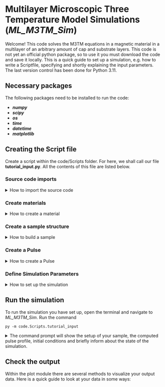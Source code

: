 # Multilayer Microscopic Three Temperature Model Simulations (_ML_M3TM_Sim_)

Welcome! This code solves the M3TM equations in a magnetic material in a multilayer of an arbitrary amount of cap and substrate layers.
This code is not yet an official python package, so to use it you must download the code and save it locally.
This is a quick guide to set up a simulation, e.g. how to write a Scriptfile, specifying and shortly explaining the input parameters.
The last version control has been done for Python 3.11.

## Necessary packages
The following packages need to be installed to run the code:

- ***numpy***
- ***scipy***
- ***os***
- ***time***
- ***datetime***
- ***matplotlib***

## Creating the Script file

Create a script within the code/Scripts folder. For here, we shall call our file **tutorial_input.py**. All the contents of this file are listed below.

### Source code imports

<details>
<summary>How to import the source code</summary>
  
These are relative imports of all the source files needed for the simulation:

```python
from ..Source.mats import SimMaterials
from ..Source.sample import SimSample
from ..Source.pulse import SimPulse
from ..Source.mainsim import SimDynamics
```

</details>
  
### Create materials

<details>
<summary>How to create a material</summary>

Materials are defined merely by their parameters. Here is a list of all the available parameters, where  [**_optional_1_**] denotes that these parameters need to be defined for materials with an electronic subsystem and  [**_optional_2_**] parameters need to be introduced for materials with a spin subsystem:

- ***name*** (string).    _Name of the material_
- ***tdeb*** (float).     _Debye temperature of the material_
- ***cp_max*** (float).   _Maximal phononic heat capacity in W/m**3/K. Temperature dependence is computed with Einstein model_
- ***kappap*** (float).   _Phononic heat diffusion constant in W/m/K_
- ***kappae*** [**_optional_1_**] (float).   _Electronic heat diffusion constant in W/m/K_
- ***ce_gamma*** [**_optional_1_**] (float). _Sommerfeld constant of electronic heat capacity in J/m**3/K_
- ***gep*** [**_optional_1_**] (float).      _Electron-phonon coupling constant in W/m**3/K_
- ***spin*** [**_optional_2_**] (float).     _Effective spin of the material_
- ***tc*** [**_optional_2_**] (float).       _Curie temperature of the material_
- ***muat*** [**_optional_2_**] (float).     _Atomic magnetic moment in unit of \mu_Bohr_
- ***asf*** [**_optional_2_**] (float).      _Electron-phonon-scattering induced spin flip probability of the material_
- ***vat*** [**_optional_2_**] (float).      _Magnetic atomic volume in m^3._


_For an insulating material, you only need to define the parameters for a phononic system:_
```python
my_insulator = SimMaterials(name='Gummydummy', tdeb=400, cp_max=3e6, kappap=30.)
```

_For a conducting (or semimetallic materials whose electrons can be excited above the bandgap by the used pulse), you also need to define thermal parameters for the electronic system and their interaction with the phonons via electron-phonon-counpling:_
```python
my_conductor = SimMaterials(name='Blitzydummy', tdeb=300, cp_max=2.5e6, kappap=20., ce_gamma=100, kappae=100., gep=1e18)
```

_For a magnetic material, whose spin dynamics you want to model with the M3TM, you need to define additional parameters within the model:_
```python
my_magnet = SimMaterials(name='Spinnydummy', tdeb=200, cp_max=2e6, kappap=10., ce_gamma=75, kappae=150., gep=0.8e18, spin=2.5, vat=1e-28, tc=600., muat=5., asf=0.06)
```

</details>

### Create a sample structure

<details>
<summary>How to build a sample</summary>

With the materials you created before you can now build a sample.

```python
my_sample = SimSample()
```

So far, our sampleholder is completely empty. Let's quickly grow a sample with a 5 nm _Blitzydummy_ cap layer, a 15 nm _Spinnydummy_ magnet and a 300 nm _Gummydummy_ substrate.

You need to watch out for three things:
1. If you interface two materials, you always need to spcify boundary conditions for the interfacial phononic heat diffusion.
2. If you interface two materials __with itinerant electrons__, you also need to specify boundary conditions for the interfacial electronic heat diffusion.
3. You need two specify either a penetration depth for the laser pulse or a complex refractive index to simulate the penetration of the pump pulse into your sample structure(I will add both because I can!). For insulating materials introduce a penetration depth of exactly an integer 1!

Here is a list of the parameters to chose when adding layers to your sample:
- ***material*** (object). _A material previously defined with the materials class_
- ***dz*** (float). _Layer thickness of the material in m. Important only for resolution of heat diffusion_
- ***layers*** (int). _Number of layers with depth material.dz to be added to the sample_
- ***kappap_int*** [**_see 1._**] (float/string). _Phononic interface heat conductivity to the last block of the sample. Either in W/m/K or 'av', 'min', 'max' of the constants of the two interfaced materials_
- ***kappae_int*** [**_see 2._**] (float/string). _Electronic interface heat conductivity to the last block of the sample. Either in W/m/K or 'av', 'min', 'max' of the constants of the two interfaced materials_
- ***pen_dep*** [**_see 3._**] (float). _Penetration depth of the laser pulse in m if to be computed with Lambert-Beer absorption profile_
- ***n_comp***[**_see 3._**]  (complex float). _Complex refractive index of the material. Use syntax 'n_r'+'n_i'j to initiate_

```python
my_sample.add_layers(material=my_conductor, dz= 1e-9, layers=5, pen_dep=7.5e-9, n_comp=2.8+8.5j)
my_sample.add_layers(material=my_magnet, dz=1e-9, layers=15, pen_dep=34e-9, n_comp=2.2+2.7j, kappae_int='max', kappap_int=1.)
my_sample.add_layers(material=my_insulator, dz=1e-9, layers=300, pen_dep=1, n_comp=1.2+0j, kappap_int='av')
```

</details>

### Create a Pulse

<details>
<summary>How to create a Pulse</summary>

With the sample created we can now compute already how a pump pulse interacts with it.

To define the pulse you can/must introduce the following parameters:
- ***sample*** (object). _Sample in use_
- ***pulse_width*** (float). _Sigma of gaussian pulse shape in s_
- ***fluence*** (float). _Fluence of the laser pulse in mJ/cm^2_
- ***delay*** (float). _Time-delay of the pulse peak after simulation start in s_
- ***method*** (String). _Method to calculate the pulse excitation map. Either 'LB' for Lambert-Beer or 'Abeles' for the matrix formulation calculating the profile via the Fresnel equations_
- ***photon_energy_ev***  [**_only_Abeles_**] (float). _Energy of the optical laser pulse in eV. Only necessary for method 'Abeles'_
- ***theta*** [**_only_Abeles_**] (float). _Angle of incidence of the pump pulse in respect to the sample plane normal in units of pi, so between 0 and 1/2. Only necessary for method 'Abeles'_
- ***phi*** [**_only_Abeles_**] (float). _Angle of polarized E-field of optical pulse in respect to incidence plane in units of pi, so between 0 and 1/2. Only necessary for method 'Abeles'_

```python
my_pulse_Abeles = SimPulse(sample=my_sample, method='Abeles', pulse_width=20e-15, fluence=5., delay=0.5e-12, photon_energy_ev=1.55, theta=1/4, phi=1/3)
my_pulse_Lambert_Beer = SimPulse(sample=my_sample, method='LB', pulse_width=20e-15, fluence=5., delay=0.5e-12)
```

You can then visualize the absorption profile with

```python
my_pulse_Abeles.visualize(axis='z')
```

There are further options to visualize and save these figures, for documentation I refer to [the documentation in the source code](/code/Source/pulse.py). Now, our pulse calculated with Abeles' matrix method looks like this:
![tutorial_pulse_Abeles-1](https://github.com/Nilodirf/ML_M3TM_Sim/assets/106656383/7c01ea22-bd07-48d3-ae9d-37aa30ad994e)

</details>

### Define Simulation Parameters

<details>
<summary>How to set up the simulation</summary>

All the physical parameters are defined now, we just need to run the simulation now. Therefor we need to define some computational parameters. These may influence if the simulation runs fast, slow, wonky or exact. In the end, you might need to play around a little until you have found a configuration that yields solid and fast results.

The parameters to define are:
- ***sample*** (object). _The sample in use_
- ***pulse*** (object). _The pulse excitation in use_
- ***end_time*** (float). _Final time of simulation (including pulse delay) in s_
- ***ini_temp*** (float). _Initial temperature of electron and phonon baths in the whole sample in K_
- ***solver*** (String). _The solver used to evaluate the differential equation. See_ [documentation of scipy.integrate.solve_ivp](https://docs.scipy.org/doc/scipy/reference/generated/scipy.integrate.solve_ivp.html)
- ***max_step*** (float). _Maximum step size in s of the solver for the whole simulation_
- ***atol*** [**_optional_**] (float). _Absolute tolerance of solve_ivp solver. Default is 1e-6 as the default of the solver_
- ***rtol*** [**_optional_**] (float). _Relative tolerance of solve_ivp solver. Default is 1e-3 as the default of the solver_

```python
my_simulation = SimDynamics(sample=my_sample, pulse=my_pulse_Abeles, ini_temp=300., end_time=20e-12, solver='Radau', max_step=1e-13)
```

Let's just run it and see if we did okay here. To look at our data later we also need to save it on the harddrive. Automatically, in the package's regisrtry, a folder 'Results' will be created, where the simulation output files will be stored within a folder denoted by _save_file_. The actual data is stored in .npy format:
```python
my_results = my_simulation.get_t_m_maps()
my_simulation.save_data(my_results, save_file='my_result_files')
```

</details>

## Run the simulation

To run the simulation you have set up, open the terminal and navigate to _ML_M3TM_Sim_.
Run the command
```
py -m code.Scripts.tutorial_input
```
<details>
<summary>The command prompt will show the setup of your sample, the computed pulse profile, initial conditions and briefly inform about the state of the simulation.</summary>

```
Sample constructed.
Constitiuents:  ['Blitzydummy' 'Spinnydummy' 'Gummydummy']
Thicknesses: [  5.  15. 300.]  nm
Number of layers: [5, 15, 300]

Absorption profile computed with Abeles' matrix method.
F =  5.0  mJ/cm^2
F_a_sim = 1.468017037261054 mJ/cm^2
F_r = 3.1144679343569615 mJ/cm^2
F_t = 0.4369338236503731 mJ/cm^2
F_a = F - F_r - F_t= 1.448598241992665 mJ/cm^2
Relative error due to finite layer size:  1.32 %

Starting simulation

Equilibration phase done.
Equilibrium magnetization in magnetic layers: [0.88880614 0.88880614 0.88880614 0.88880614 0.88880614 0.88880614
 0.88880614 0.88880614 0.88880614 0.88880614 0.88880614 0.88880614
 0.88880614 0.88880614 0.88880614]
at initial temperature: [300. 300. 300. 300. 300. 300. 300. 300. 300. 300. 300. 300. 300. 300.
 300.] K

Starting main simulation loop. Calculating until  19.5  ps after pulse maximum.
Solver:  Radau
maximum time step: 1e-13  s

Simulation done. Time expired: 46.86850047111511 s
```

</details>

## Check the output
Within the plot module there are several methods to visualize your output data. Here is a quick guide to look at your data in some ways:
